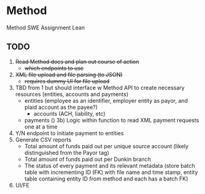 # Method
Method SWE Assignment Lean

## TODO
1) ~~Read Method docs and plan out course of action~~
    - ~~which endpoints to use~~
2) ~~XML file upload and file parsing (to JSON)~~
    - ~~requires dummy UI for file upload~~
3) TBD from 1 but should interface w Method API to create necessary resources (entities, accounts and payments)
    - entities (employee as an identifier, employer entity as payor, and plaid account as the payee?)
      - accounts (ACH, liability, etc)
    - payments ()
3b) Logic within function to read XML payment requests one at a time
4) Y/N endpoint to initiate payment to entities
5) Generate CSV reports
   - Total amount of funds paid out per unique source account (likely distinguished from the Payor tag)
   - Total amount of funds paid out per Dunkin branch
   - The status of every payment and its relevant metadata (store batch table with incrementing ID (FK) with file name and time stamp, entity table containing entity ID from method and each has a batch FK)
 6) UI/FE
